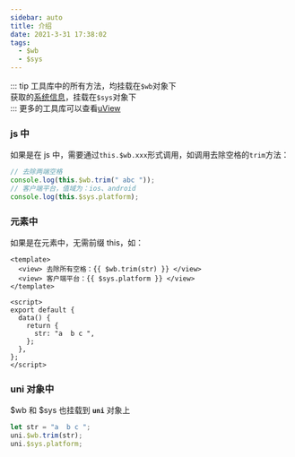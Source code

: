 ```yaml
---
sidebar: auto
title: 介绍
date: 2021-3-31 17:38:02
tags:
  - $wb
  - $sys
---
```


<!--
::: tip
这是一个提示
:::

::: warning
这是一个警告
:::

::: danger
这是一个危险警告
:::

::: details
这是一个详情块，在 IE / Edge 中不生效
::: -->

::: tip
工具库中的所有方法，均挂载在`$wb`对象下  
获取的[系统信息](https://uniapp.dcloud.net.cn/api/system/info?id=getsysteminfo)，挂载在`$sys`对象下  
:::
更多的工具库可以查看[uView](https://uviewui.com/js/intro.html)

### js 中

如果是在 js 中，需要通过`this.$wb.xxx`形式调用，如调用去除空格的`trim`方法：

```javascript
// 去除两端空格
console.log(this.$wb.trim(" abc "));
// 客户端平台，值域为：ios、android
console.log(this.$sys.platform);
```

### 元素中

如果是在元素中，无需前缀 this，如：

```vue
<template>
  <view> 去除所有空格：{{ $wb.trim(str) }} </view>
  <view> 客户端平台：{{ $sys.platform }} </view>
</template>

<script>
export default {
  data() {
    return {
      str: "a  b c ",
    };
  },
};
</script>
```

### uni 对象中

\$wb 和 \$sys 也挂载到 **`uni`** 对象上

```js
let str = "a  b c ";
uni.$wb.trim(str);
uni.$sys.platform;
```
